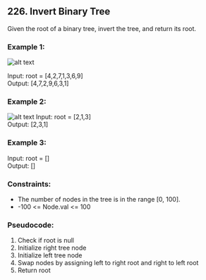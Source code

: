## 226. Invert Binary Tree

Given the root of a binary tree, invert the tree, and return its root.


### Example 1:

![alt text](https://assets.leetcode.com/uploads/2021/03/14/invert1-tree.jpg "Image 1")

Input: root = [4,2,7,1,3,6,9]\
Output: [4,7,2,9,6,3,1]

### Example 2:

![alt text](https://assets.leetcode.com/uploads/2021/03/14/invert2-tree.jpg "Image 2")
Input: root = [2,1,3]\
Output: [2,3,1]

### Example 3:

Input: root = []\
Output: []

### Constraints:

- The number of nodes in the tree is in the range [0, 100].
- -100 <= Node.val <= 100

### Pseudocode:

1. Check if root is null
2. Initialize right tree node
3. Initialize left tree node
4. Swap nodes by assigning left to right root and right to left root
5. Return root
